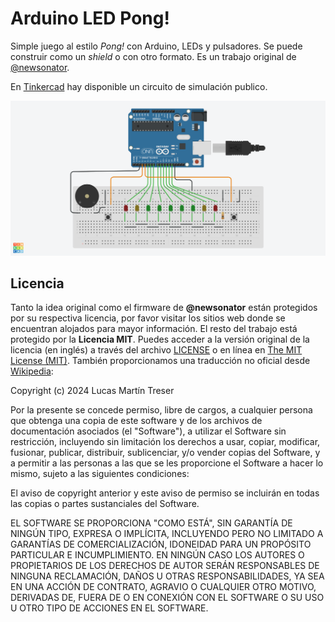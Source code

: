 # Arduino LED Pong!

Simple juego al estilo *Pong!* con Arduino, LEDs y pulsadores. Se puede construir como un *shield* o con otro formato. Es un trabajo original de [@newsonator](https://www.instructables.com/Arduino-LED-Pong-Game-a-Fun-Electronics-Project/).

En [Tinkercad](https://www.tinkercad.com/things/hl14mxpcupM-arduino-led-pong) hay disponible un circuito de simulación publico.

![Circuito](https://github.com/lmtreser/LED-Pong/blob/main/Arduino%20LED%20Pong!.png)

## Licencia

Tanto la idea original como el firmware de **@newsonator** están protegidos por su respectiva licencia, por favor visitar los sitios web donde se encuentran alojados para mayor información. El resto del trabajo está protegido por la **Licencia MIT**. Puedes acceder a la versión original de la licencia (en inglés) a través del archivo [LICENSE](./LICENSE) o en línea en [The MIT License (MIT)](https://mit-license.org/). También proporcionamos una traducción no oficial desde [Wikipedia](https://es.m.wikipedia.org/wiki/Licencia_MIT#La_licencia):

Copyright (c) 2024 Lucas Martín Treser

Por la presente se concede permiso, libre de cargos, a cualquier persona que obtenga una copia de este software y de los archivos de documentación asociados (el "Software"), a utilizar el Software sin restricción, incluyendo sin limitación los derechos a usar, copiar, modificar, fusionar, publicar, distribuir, sublicenciar, y/o vender copias del Software, y a permitir a las personas a las que se les proporcione el Software a hacer lo mismo, sujeto a las siguientes condiciones:

El aviso de copyright anterior y este aviso de permiso se incluirán en todas las copias o partes sustanciales del Software.

EL SOFTWARE SE PROPORCIONA "COMO ESTÁ", SIN GARANTÍA DE NINGÚN TIPO, EXPRESA O IMPLÍCITA, INCLUYENDO PERO NO LIMITADO A GARANTÍAS DE COMERCIALIZACIÓN, IDONEIDAD PARA UN PROPÓSITO PARTICULAR E INCUMPLIMIENTO. EN NINGÚN CASO LOS AUTORES O PROPIETARIOS DE LOS DERECHOS DE AUTOR SERÁN RESPONSABLES DE NINGUNA RECLAMACIÓN, DAÑOS U OTRAS RESPONSABILIDADES, YA SEA EN UNA ACCIÓN DE CONTRATO, AGRAVIO O CUALQUIER OTRO MOTIVO, DERIVADAS DE, FUERA DE O EN CONEXIÓN CON EL SOFTWARE O SU USO U OTRO TIPO DE ACCIONES EN EL SOFTWARE.
